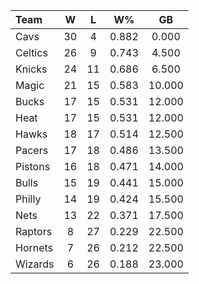 | Team                             |  W  |  L  |  W%   |   GB   |
|:---------------------------------|:---:|:---:|:-----:|:------:|
| [](/r/clevelandcavs) Cavs        | 30  |  4  | 0.882 | 0.000  |
| [](/r/bostonceltics) Celtics     | 26  |  9  | 0.743 | 4.500  |
| [](/r/nyknicks) Knicks           | 24  | 11  | 0.686 | 6.500  |
| [](/r/orlandomagic) Magic        | 21  | 15  | 0.583 | 10.000 |
| [](/r/mkebucks) Bucks            | 17  | 15  | 0.531 | 12.000 |
| [](/r/heat) Heat                 | 17  | 15  | 0.531 | 12.000 |
| [](/r/atlantahawks) Hawks        | 18  | 17  | 0.514 | 12.500 |
| [](/r/pacers) Pacers             | 17  | 18  | 0.486 | 13.500 |
| [](/r/detroitpistons) Pistons    | 16  | 18  | 0.471 | 14.000 |
| [](/r/chicagobulls) Bulls        | 15  | 19  | 0.441 | 15.000 |
| [](/r/sixers) Philly             | 14  | 19  | 0.424 | 15.500 |
| [](/r/gonets) Nets               | 13  | 22  | 0.371 | 17.500 |
| [](/r/torontoraptors) Raptors    |  8  | 27  | 0.229 | 22.500 |
| [](/r/charlottehornets) Hornets  |  7  | 26  | 0.212 | 22.500 |
| [](/r/washingtonwizards) Wizards |  6  | 26  | 0.188 | 23.000 |